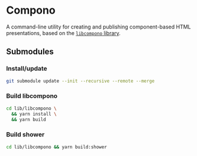 <!--
SPDX-FileCopyrightText: 2022 Digital Dasein <https://digital-dasein.gitlab.io/>
SPDX-FileCopyrightText: 2022 Gerben Peeters <gerben@digitaldasein.org>
SPDX-FileCopyrightText: 2022 Senne Van Baelen <senne@digitaldasein.org>

SPDX-License-Identifier: MIT
-->

# Compono

A command-line utility for creating and publishing component-based HTML 
presentations, based on the [`libcompono` 
library](https://gitlab.com/digital-dasein/software/html-presentations/libcompono).

## Submodules

### Install/update

```sh
git submodule update --init --recursive --remote --merge
```

### Build libcompono

```sh
cd lib/libcompono \
  && yarn install \
  && yarn build
```

### Build shower

```sh
cd lib/libcompono && yarn build:shower
```

